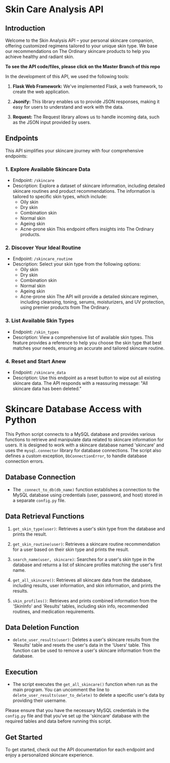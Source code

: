 # Skin Care Analysis API

## Introduction

Welcome to the Skin Analysis API – your personal skincare companion, offering customized regimens tailored to your unique skin type. We base our recommendations on The Ordinary skincare products to help you achieve healthy and radiant skin.

**To see the API code/files, please click on the Master Branch of this repo**


In the development of this API, we used the following tools:

1. **Flask Web Framework:** We've implemented Flask, a web framework, to create the web application.

2. **Jsonify:** This library enables us to provide JSON responses, making it easy for users to understand and work with the data.

3. **Request:** The Request library allows us to handle incoming data, such as the JSON input provided by users.

## Endpoints

This API simplifies your skincare journey with four comprehensive endpoints:

### 1. Explore Available Skincare Data

- Endpoint: `/skincare`
- Description: Explore a dataset of skincare information, including detailed skincare routines and product recommendations. The information is tailored to specific skin types, which include:
  - Oily skin
  - Dry skin
  - Combination skin
  - Normal skin
  - Ageing skin
  - Acne-prone skin
  This endpoint offers insights into The Ordinary products.

### 2. Discover Your Ideal Routine

- Endpoint: `/skincare_routine`
- Description: Select your skin type from the following options:
  - Oily skin
  - Dry skin
  - Combination skin
  - Normal skin
  - Ageing skin
  - Acne-prone skin
  The API will provide a detailed skincare regimen, including cleansing, toning, serums, moisturizers, and UV protection, using premier products from The Ordinary.

### 3. List Available Skin Types

- Endpoint: `/skin_types`
- Description: View a comprehensive list of available skin types. This feature provides a reference to help you choose the skin type that best matches your needs, ensuring an accurate and tailored skincare routine.

### 4. Reset and Start Anew

- Endpoint: `/skincare_data`
- Description: Use this endpoint as a reset button to wipe out all existing skincare data. The API responds with a reassuring message: "All skincare data has been deleted."



# Skincare Database Access with Python

This Python script connects to a MySQL database and provides various functions to retrieve and manipulate data related to skincare information for users. It is designed to work with a skincare database named 'skincare' and uses the `mysql.connector` library for database connections. The script also defines a custom exception, `DbConnectionError`, to handle database connection errors.

## Database Connection

- The `_connect_to_db(db_name)` function establishes a connection to the MySQL database using credentials (user, password, and host) stored in a separate `config.py` file.

## Data Retrieval Functions

1. `get_skin_type(user)`: Retrieves a user's skin type from the database and prints the result.

2. `get_skin_routine(user)`: Retrieves a skincare routine recommendation for a user based on their skin type and prints the result.

3. `search_name(user, skincare)`: Searches for a user's skin type in the database and returns a list of skincare profiles matching the user's first name.

4. `get_all_skincare()`: Retrieves all skincare data from the database, including results, user information, and skin information, and prints the results.

5. `skin_profiles()`: Retrieves and prints combined information from the 'SkinInfo' and 'Results' tables, including skin info, recommended routines, and medication requirements.

## Data Deletion Function

- `delete_user_results(user)`: Deletes a user's skincare results from the 'Results' table and resets the user's data in the 'Users' table. This function can be used to remove a user's skincare information from the database.

## Execution

- The script executes the `get_all_skincare()` function when run as the main program. You can uncomment the line to `delete_user_results(user_to_delete)` to delete a specific user's data by providing their username.

Please ensure that you have the necessary MySQL credentials in the `config.py` file and that you've set up the 'skincare' database with the required tables and data before running this script.



## Get Started

To get started, check out the API documentation for each endpoint and enjoy a personalized skincare experience.


